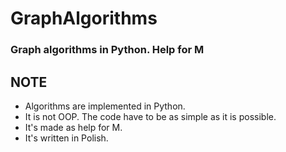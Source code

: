 # GraphAlgorithms
<h3>Graph algorithms in Python. Help for M</h3>


<h2>NOTE</h2>
<ul>
<li>Algorithms are implemented in Python.</li>
<li>It is not OOP. The code have to be as simple as it is possible.</li>
<li>It's made as help for M.</li>
<li>It's written in Polish.</li>
</ul>